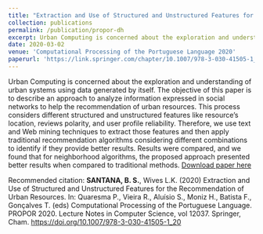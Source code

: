 ```yaml
---
title: "Extraction and Use of Structured and Unstructured Features for the Recommendation of Urban Resources"
collection: publications
permalink: /publication/propor-dh
excerpt: Urban Computing is concerned about the exploration and understanding of urban systems using data generated by itself. The objective of this paper is to describe an approach to analyze information expressed in social networks to help the recommendation of urban resources. This process considers different structured and unstructured features like resource’s location, reviews polarity, and user profile reliability. Therefore, we use text and Web mining techniques to extract those features and then apply traditional recommendation algorithms considering different combinations to identify if they provide better results. Results were compared, and we found that for neighborhood algorithms, the proposed approach presented better results when compared to traditional methods.'
date: 2020-03-02
venue: 'Computational Processing of the Portuguese Language 2020'
paperurl: 'https://link.springer.com/chapter/10.1007/978-3-030-41505-1_20'
---
```


Urban Computing is concerned about the exploration and understanding of urban systems using data generated by itself. The objective of this paper is to describe an approach to analyze information expressed in social networks to help the recommendation of urban resources. This process considers different structured and unstructured features like resource’s location, reviews polarity, and user profile reliability. Therefore, we use text and Web mining techniques to extract those features and then apply traditional recommendation algorithms considering different combinations to identify if they provide better results. Results were compared, and we found that for neighborhood algorithms, the proposed approach presented better results when compared to traditional methods.
[Download paper here](https://link.springer.com/chapter/10.1007/978-3-030-41505-1_20)

Recommended citation: **SANTANA, B. S.**, Wives L.K. (2020) Extraction and Use of Structured and Unstructured Features for the Recommendation of Urban Resources. In: Quaresma P., Vieira R., Aluísio S., Moniz H., Batista F., Gonçalves T. (eds) Computational Processing of the Portuguese Language. PROPOR 2020. Lecture Notes in Computer Science, vol 12037. Springer, Cham. https://doi.org/10.1007/978-3-030-41505-1_20
